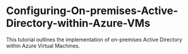 # Configuring-On-premises-Active-Directory-within-Azure-VMs
This tutorial outlines the implementation of on-premises Active Directory within Azure Virtual Machines.
